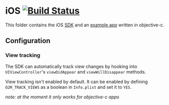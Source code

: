# iOS [![Build Status](https://travis-ci.org/O2MC/objective-c-tracker.svg?branch=master)](https://travis-ci.org/O2MC/objective-c-tracker)

This folder contains the iOS [SDK](sdk) and an [example app](app-obj-c/) written in objective-c.

## Configuration

### View tracking

The SDK can automatically track view changes by hooking into `UIViewController`'s `viewDidAppear` and  `viewWillDisappear` methods.

View tracking isn't enabled by default. It can be enabled by defining `O2M_TRACK_VIEWS` as a boolean in `Info.plist` and set it to `YES`.

*note: at the moment it only works for objective-c apps*
